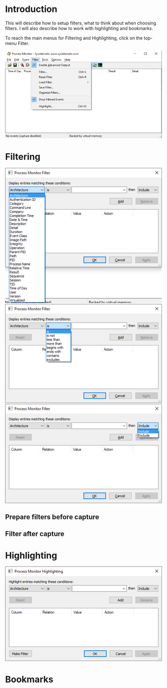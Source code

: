 # Introduction

This will describe how to setup filters, what to think about when choosing filters.
I will also describe how to work with highlighting and bookmarks.

To reach the main menus for Filtering and Highlighting, click on the top-menu Filter.

![Top-menu](pics/Filter.png)

# Filtering

![Choose field to match on](pics/Filter-Filter-Field.png)
![Condition](pics/Filter-Filter-Condition.png)
![Include or Exclude matches](pics/Filter-Filter-IncludeExclude.png)

## Prepare filters before capture

## Filter after capture

# Highlighting

![Highlighting](pics/Filter-Highlighting.png)

# Bookmarks
